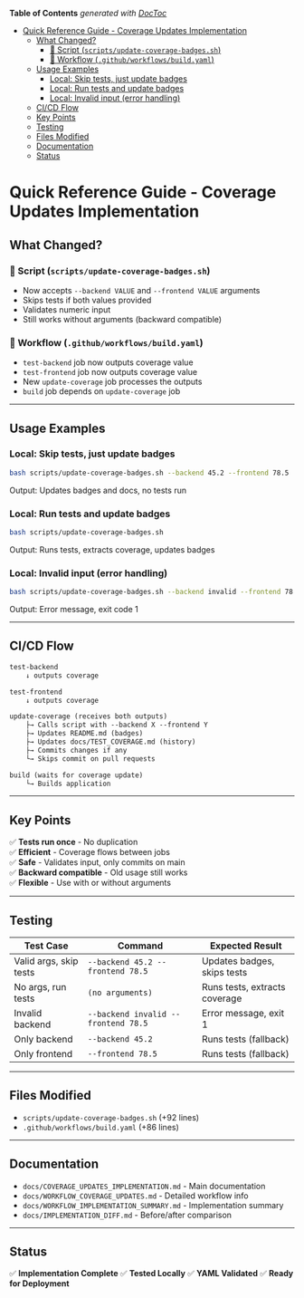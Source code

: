 <!-- START doctoc generated TOC please keep comment here to allow auto update -->
<!-- DON'T EDIT THIS SECTION, INSTEAD RE-RUN doctoc TO UPDATE -->

**Table of Contents** *generated with [DocToc](https://github.com/thlorenz/doctoc)*

- [Quick Reference Guide - Coverage Updates Implementation](#quick-reference-guide---coverage-updates-implementation)
  - [What Changed?](#what-changed)
    - [📝 Script (`scripts/update-coverage-badges.sh`)](#-script-scriptsupdate-coverage-badgessh)
    - [🔄 Workflow (`.github/workflows/build.yaml`)](#-workflow-githubworkflowsbuildyaml)
  - [Usage Examples](#usage-examples)
    - [Local: Skip tests, just update badges](#local-skip-tests-just-update-badges)
    - [Local: Run tests and update badges](#local-run-tests-and-update-badges)
    - [Local: Invalid input (error handling)](#local-invalid-input-error-handling)
  - [CI/CD Flow](#cicd-flow)
  - [Key Points](#key-points)
  - [Testing](#testing)
  - [Files Modified](#files-modified)
  - [Documentation](#documentation)
  - [Status](#status)

<!-- END doctoc generated TOC please keep comment here to allow auto update -->

# Quick Reference Guide - Coverage Updates Implementation

## What Changed?

### 📝 Script (`scripts/update-coverage-badges.sh`)

- Now accepts `--backend VALUE` and `--frontend VALUE` arguments
- Skips tests if both values provided
- Validates numeric input
- Still works without arguments (backward compatible)

### 🔄 Workflow (`.github/workflows/build.yaml`)

- `test-backend` job now outputs coverage value
- `test-frontend` job now outputs coverage value
- New `update-coverage` job processes the outputs
- `build` job depends on `update-coverage` job

---

## Usage Examples

### Local: Skip tests, just update badges

```bash
bash scripts/update-coverage-badges.sh --backend 45.2 --frontend 78.5
```

Output: Updates badges and docs, no tests run

### Local: Run tests and update badges

```bash
bash scripts/update-coverage-badges.sh
```

Output: Runs tests, extracts coverage, updates badges

### Local: Invalid input (error handling)

```bash
bash scripts/update-coverage-badges.sh --backend invalid --frontend 78.5
```

Output: Error message, exit code 1

---

## CI/CD Flow

```txt
test-backend
    ↓ outputs coverage

test-frontend
    ↓ outputs coverage

update-coverage (receives both outputs)
    ├→ Calls script with --backend X --frontend Y
    ├→ Updates README.md (badges)
    ├→ Updates docs/TEST_COVERAGE.md (history)
    ├→ Commits changes if any
    └→ Skips commit on pull requests

build (waits for coverage update)
    └→ Builds application
```

---

## Key Points

✅ **Tests run once** - No duplication  
✅ **Efficient** - Coverage flows between jobs  
✅ **Safe** - Validates input, only commits on main  
✅ **Backward compatible** - Old usage still works  
✅ **Flexible** - Use with or without arguments

---

## Testing

| Test Case              | Command                             | Expected Result               |
| ---------------------- | ----------------------------------- | ----------------------------- |
| Valid args, skip tests | `--backend 45.2 --frontend 78.5`    | Updates badges, skips tests   |
| No args, run tests     | `(no arguments)`                    | Runs tests, extracts coverage |
| Invalid backend        | `--backend invalid --frontend 78.5` | Error message, exit 1         |
| Only backend           | `--backend 45.2`                    | Runs tests (fallback)         |
| Only frontend          | `--frontend 78.5`                   | Runs tests (fallback)         |

---

## Files Modified

- `scripts/update-coverage-badges.sh` (+92 lines)
- `.github/workflows/build.yaml` (+86 lines)

---

## Documentation

- `docs/COVERAGE_UPDATES_IMPLEMENTATION.md` - Main documentation
- `docs/WORKFLOW_COVERAGE_UPDATES.md` - Detailed workflow info
- `docs/WORKFLOW_IMPLEMENTATION_SUMMARY.md` - Implementation summary
- `docs/IMPLEMENTATION_DIFF.md` - Before/after comparison

---

## Status

✅ **Implementation Complete**
✅ **Tested Locally**
✅ **YAML Validated**
✅ **Ready for Deployment**
